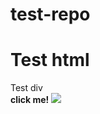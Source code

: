 # test-repo

<h1>Test html</h1>

<div>Test div</div>
<b onmouseover=alert('Wufff!')>click me!</b>


<img src="http://url.to.filfdsafsdae.which/not.efdasasfdsfadfsdxist" onerror=alert(document);>

